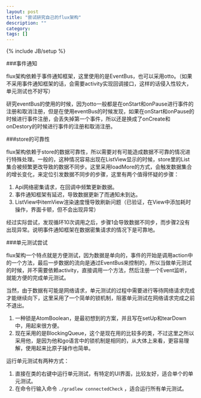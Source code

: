 ```yaml
---
layout: post
title: "尝试研究自己的flux架构"
description: ""
category: 
tags: []
---
```

{% include JB/setup %}


###事件通知

flux架构依赖于事件通知框架，这里使用的是EventBus，也可以采用otto。（如果不采用事件通知框架的话，会需要activity实现回调接口，这样的话侵入性较大，单元测试也不好写）

研究eventBus的使用的时候，因为otto一般都是在onStart和onPause进行事件的注册和取消注册，但是在使用eventBus的时候发现，如果在onStart和onPause的时候进行事件注册，会丢失掉第一个事件，所以还是换成了onCreate和onDestory的时候进行事件的注册和取消注册。

###store的可靠性

flux架构依赖于store的数据可靠性，所以需要对有可能造成数据不可靠的情况进行特殊处理。一般的，这种情况容易出现在ListView显示的时候，store里的List集合被频繁更改导致的数据不同步。这里采用loadMore的方式，会触发数据集合的增长变化，来定位引发数据不同步的步骤，这里有两个值得怀疑的步骤：

 1. Api网络密集请求，在回调中频繁更新数据。
 2. 事件通知框架有延迟，导致数据更新了而通知未到达。
 3. ListView中itemView渲染速度慢导致刷新问题（已验证，在View中添加耗时操作，界面卡顿，但不会出现异常）

经过实际尝试，发现循环10次调用之后，步骤1会导致数据不同步，而步骤2没有出现异常。说明事件通知框架在数据密集请求的情况下是可靠地。


###单元测试尝试

flux架构一个特点就是方便测试，因为数据是单向的，事件的开始是调用action中的一个方法，最后一步数据的流向是通过EventBus来控制的，所以当做单元测试的时候，并不需要依赖activity，直接调用一个方法，然后注册一个Event监听，就能方便的完成单元测试。

当然，由于数据有可能是网络请求，单元测试的过程中需要进行等待网络请求完成才能继续向下，这里采用了一个简单的锁机制，阻塞单元测试在网络请求完成之前不退出。

1. 一种锁是AtomBoolean，是最初想到的方案，并且写在setUp和tearDown中，用起来很方便。
2. 现在采用的是BlockingQueue，这个是现在用的比较多的类，不过这里之所以采用他，是因为他和go语言中的锁机制是相同的，从大体上来看，更容易理解，使用起来比原子操作也简单。

运行单元测试有两种方式：

1. 直接在类的右键中运行单元测试，有特定的UI界面，比较友好，适合单个的单元测试。
2. 在命令行输入命令 ``` ./gradlew connectedCheck ``` ，适合运行所有单元测试。



